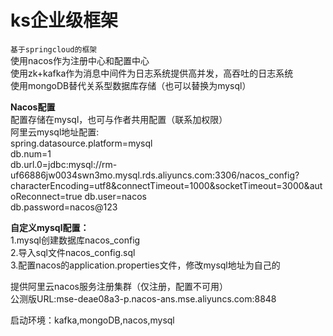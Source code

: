 # ks企业级框架
`基于springcloud的框架`  
使用nacos作为注册中心和配置中心  
使用zk+kafka作为消息中间件为日志系统提供高并发，高吞吐的日志系统  
使用mongoDB替代关系型数据库存储（也可以替换为mysql）  


**Nacos配置**  
配置存储在mysql，也可与作者共用配置（联系加权限）  
阿里云mysql地址配置:  
spring.datasource.platform=mysql  
db.num=1  
db.url.0=jdbc:mysql://rm-uf66886jw0034swn3mo.mysql.rds.aliyuncs.com:3306/nacos_config?characterEncoding=utf8&connectTimeout=1000&socketTimeout=3000&autoReconnect=true
db.user=nacos  
db.password=nacos@123  

**自定义mysql配置：**  
1.mysql创建数据库nacos_config  
2.导入sql文件nacos_config.sql  
3.配置nacos的application.properties文件，修改mysql地址为自己的  

提供阿里云nacos服务注册集群（仅注册，配置不可用）  
公测版URL:mse-deae08a3-p.nacos-ans.mse.aliyuncs.com:8848  

启动环境：kafka,mongoDB,nacos,mysql  
